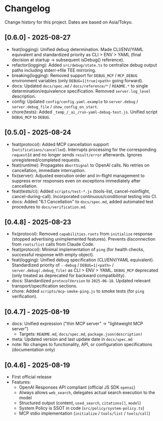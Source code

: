# Changelog

Change history for this project. Dates are based on Asia/Tokyo.

## [0.6.0] - 2025-08-27
- feat(logging): Unified debug determination. Made CLI/ENV/YAML equivalent and standardized priority as CLI > ENV > YAML (final decision at startup -> subsequent isDebug() reference).
- refactor(logging): Added `src/debug/state.ts` to centralize debug output paths including stderr->file TEE mirroring.
- breaking(logging): Removed support for `DEBUG_MCP` / `MCP_DEBUG` environment variables (only `DEBUG=1|true|<path>` going forward).
- docs: Updated `docs/spec.md` / `docs/reference/*` / `README.*` to single determination/equivalence specification. Removed `server.log_level` description.
- config: Updated `config/config.yaml.example` to `server.debug` / `server.debug_file` / `show_config_on_start`.
- chore(tests): Added `_temp_/_ai_/run-yaml-debug-test.js`. Unified script `DEBUG_MCP` to `DEBUG`.

## [0.5.0] - 2025-08-24
- feat(protocol): Added MCP cancellation support (`notifications/cancelled`). Interrupts processing for the corresponding `requestId` and no longer sends `result/error` afterwards. Ignores unregistered/completed requests.
- feat(runtime): Propagates `AbortSignal` to OpenAI calls. No retries on cancellation, immediate interruption.
- fix(server): Adjusted execution order and in-flight management to suppress error responses even on exceptions immediately after cancellation.
- feat(tests/ci): Added `scripts/test-*.js` (tools-list, cancel-noinflight, cancel-during-call). Incorporated continuous/conditional testing into CI.
- docs: Added "6.1 Cancellation" to `docs/spec.md`, added automated test procedures to `docs/verification.md`.

## [0.4.8] - 2025-08-23
- fix(protocol): Removed `capabilities.roots` from `initialize` response (stopped advertising unimplemented features). Prevents disconnection from `roots/list` calls from Claude Code.
- feat(protocol): Minimal implementation of `ping` (for health checks, successful response with empty object).
- feat(logging): Unified debug specification (CLI/ENV/YAML equivalent). Standardized priority of `--debug` / `DEBUG=1|<path>` / `server.debug(.debug_file)` as CLI > ENV > YAML. `DEBUG_MCP` deprecated (only treated as deprecated for backward compatibility).
- docs: Standardized `protocolVersion` to `2025-06-18`. Updated relevant transport/specification sections.
- chore: Added `scripts/mcp-smoke-ping.js` to smoke tests (for `ping` verification).

## [0.4.7] - 2025-08-19
- docs: Unified expression ("thin MCP server" -> "lightweight MCP server")
  - Targets: `README.md`, `docs/spec.md`, `package.json(description)`
- meta: Updated version and last update date in `docs/spec.md`
- note: No changes to functionality, API, or configuration specifications (documentation only)

## [0.4.6] - 2025-08-19
- First official release
- Features:
  - OpenAI Responses API compliant (official JS SDK `openai`)
  - Always allows `web_search`, delegates actual search execution to the model
  - Structured output (content, `used_search`, `citations[]`, `model`)
  - System Policy is SSOT in code (`src/policy/system-policy.ts`)
  - MCP stdio implementation (`initialize` / `tools/list` / `tools/call`)
